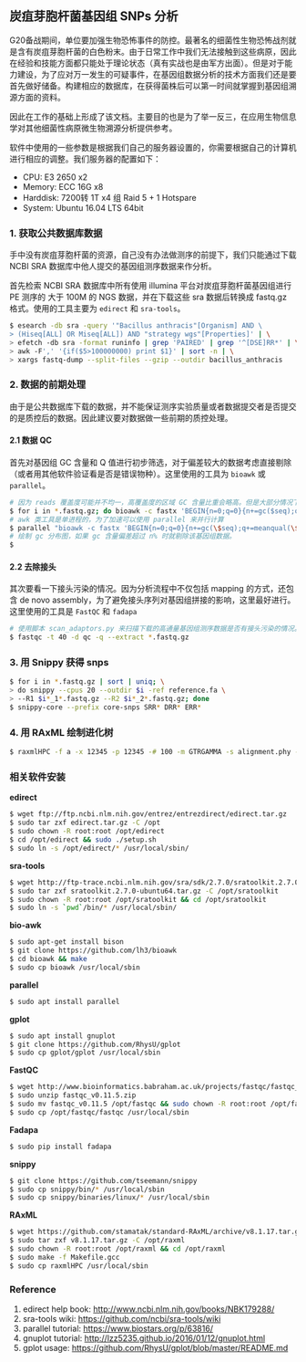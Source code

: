 ## 炭疽芽胞杆菌基因组 SNPs 分析

G20备战期间，单位要加强生物恐怖事件的防控。最著名的细菌性生物恐怖战剂就是含有炭疽芽胞杆菌的白色粉末。由于日常工作中我们无法接触到这些病原，因此在经验和技能方面都只能处于理论状态（真有实战也是由军方出面）。但是对于能力建设，为了应对万一发生的可疑事件，在基因组数据分析的技术方面我们还是要首先做好储备。构建相应的数据库，在获得菌株后可以第一时间就掌握到基因组溯源方面的资料。

因此在工作的基础上形成了该文档。主要目的也是为了举一反三，在应用生物信息学对其他细菌性病原微生物溯源分析提供参考。

软件中使用的一些参数是根据我们自己的服务器设置的，你需要根据自己的计算机进行相应的调整。我们服务器的配置如下：

* CPU: E3 2650 x2
* Memory: ECC 16G x8
* Harddisk: 7200转 1T x4 组 Raid 5 + 1 Hotspare
* System: Ubuntu 16.04 LTS 64bit

### 1. 获取公共数据库数据

手中没有炭疽芽胞杆菌的资源，自己没有办法做测序的前提下，我们只能通过下载 NCBI SRA 数据库中他人提交的基因组测序数据来作分析。

首先检索 NCBI SRA 数据库中所有使用 illumina 平台对炭疽芽胞杆菌基因组进行 PE 测序的 大于 100M 的 NGS 数据，并在下载这些 sra 数据后转换成 fastq.gz 格式。使用的工具主要为 `edirect` 和 `sra-tools`。

```bash
$ esearch -db sra -query '"Bacillus anthracis"[Organism] AND \
> (Hiseq[ALL] OR Miseq[ALL]) AND "strategy wgs"[Properties]' | \
> efetch -db sra -format runinfo | grep 'PAIRED' | grep '^[DSE]RR*' | \
> awk -F',' '{if($5>100000000) print $1}' | sort -n | \
> xargs fastq-dump --split-files --gzip --outdir bacillus_anthracis
```

### 2. 数据的前期处理

由于是公共数据库下载的数据，并不能保证测序实验质量或者数据提交者是否提交的是质控后的数据。因此建议要对数据做一些前期的质控处理。

#### 2.1 数据 QC

首先对基因组 GC 含量和 Q 值进行初步筛选，对于偏差较大的数据考虑直接剔除（或者用其他软件验证看是否是错误物种）。这里使用的工具为 `bioawk` 或 `parallel`。

```bash
# 因为 reads 覆盖度可能并不均一，高覆盖度的区域 GC 含量比重会略高。但是大部分情况下，正常测序的基因组这种区域相对来说不多，平均到基因组后会整体 GC 含量影响不大。
$ for i in *.fastq.gz; do bioawk -c fastx 'BEGIN{n=0;q=0}{n+=gc($seq);q+=meanqual($seq)}END{print $name,n/NR,q/NR}' $i >> result.txt; done
# awk 类工具是单进程的，为了加速可以使用 parallel 来并行计算
$ parallel "bioawk -c fastx 'BEGIN{n=0;q=0}{n+=gc(\$seq);q+=meanqual(\$seq)}END{print \$name,n/NR,q/NR}' >> result.txt" ::: *.fastq.gz
# 绘制 gc 分布图，如果 gc 含量偏差超过 n% 时就剔除该基因组数据。
$
```

#### 2.2 去除接头

其次要看一下接头污染的情况。因为分析流程中不仅包括 mapping 的方式，还包含 de novo assembly，为了避免接头序列对基因组拼接的影响，这里最好进行。这里使用的工具是 `FastQC` 和 `fadapa`

```bash
# 使用脚本 scan_adaptors.py 来扫描下载的高通量基因组测序数据是否有接头污染的情况。
$ fastqc -t 40 -d qc -q --extract *.fastq.gz
```

### 3. 用 Snippy 获得 snps

```bash
$ for i in *.fastq.gz | sort | uniq; \
> do snippy --cpus 20 --outdir $i -ref reference.fa \
> --R1 $i*_1*.fastq.gz --R2 $i*_2*.fastq.gz; done
$ snippy-core --prefix core-snps SRR* DRR* ERR*
```

### 4. 用 RAxML 绘制进化树

```bash
$ raxmlHPC -f a -x 12345 -p 12345 -# 100 -m GTRGAMMA -s alignment.phy -n .ex -T 40
```

### 相关软件安装

**edirect**

```bash
$ wget ftp://ftp.ncbi.nlm.nih.gov/entrez/entrezdirect/edirect.tar.gz
$ sudo tar zxf edirect.tar.gz -C /opt
$ sudo chown -R root:root /opt/edirect
$ cd /opt/edirect && sudo ./setup.sh
$ sudo ln -s /opt/edirect/* /usr/local/sbin/
```

**sra-tools**

```bash
$ wget http://ftp-trace.ncbi.nlm.nih.gov/sra/sdk/2.7.0/sratoolkit.2.7.0-ubuntu64.tar.gz
$ sudo tar zxf sratoolkit.2.7.0-ubuntu64.tar.gz -C /opt/sratoolkit
$ sudo chown -R root:root /opt/sratoolkit && cd /opt/sratoolkit
$ sudo ln -s `pwd`/bin/* /usr/local/sbin/
```

**bio-awk**

```bash
$ sudo apt-get install bison
$ git clone https://github.com/lh3/bioawk
$ cd bioawk && make
$ sudo cp bioawk /usr/local/sbin
```

**parallel**

```bash
$ sudo apt install parallel
```

**gplot**

```bash
$ sudo apt install gnuplot
$ git clone https://github.com/RhysU/gplot
$ sudo cp gplot/gplot /usr/local/sbin
```

**FastQC**

```bash
$ wget http://www.bioinformatics.babraham.ac.uk/projects/fastqc/fastqc_v0.11.5.zip
$ sudo unzip fastqc_v0.11.5.zip
$ sudo mv fastqc_v0.11.5 /opt/fastqc && sudo chown -R root:root /opt/fastqc
$ sudo cp /opt/fastqc/fastqc /usr/local/sbin
```

**Fadapa**

```bash
$ sudo pip install fadapa
```

**snippy**

```bash
$ git clone https://github.com/tseemann/snippy
$ sudo cp snippy/bin/* /usr/local/sbin
$ sudo cp snippy/binaries/linux/* /usr/local/sbin
```

**RAxML**

```bash
$ wget https://github.com/stamatak/standard-RAxML/archive/v8.1.17.tar.gz
$ sudo tar zxf v8.1.17.tar.gz -C /opt/raxml
$ sudo chown -R root:root /opt/raxml && cd /opt/raxml
$ sudo make -f Makefile.gcc
$ sudo cp raxmlHPC /usr/local/sbin
```

### Reference

1. edirect help book: http://www.ncbi.nlm.nih.gov/books/NBK179288/
2. sra-tools wiki: https://github.com/ncbi/sra-tools/wiki
3. parallel tutorial: https://www.biostars.org/p/63816/
4. gnuplot tutorial: http://lzz5235.github.io/2016/01/12/gnuplot.html
5. gplot usage: https://github.com/RhysU/gplot/blob/master/README.md
